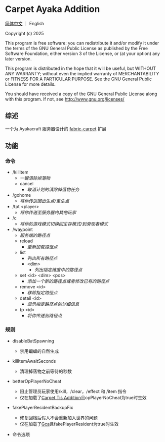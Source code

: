 # Carpet Ayaka Addition

[简体中文](README_zh.md) ｜ English

Copyright (c) 2025

This program is free software: you can redistribute it and/or modify
it under the terms of the GNU General Public License as published by
the Free Software Foundation, either version 3 of the License, or
(at your option) any later version.

This program is distributed in the hope that it will be useful,
but WITHOUT ANY WARRANTY; without even the implied warranty of
MERCHANTABILITY or FITNESS FOR A PARTICULAR PURPOSE. See the
GNU General Public License for more details.

You should have received a copy of the GNU General Public License
along with this program. If not, see <http://www.gnu.org/licenses/>

## 综述

一个为 Ayakacraft 服务器设计的 [fabric-carpet](https://github.com/gnembon/fabric-carpet/) 扩展

## 功能

### 命令

- /killitem
    - *一键清除掉落物*
    - cancel
        - *取消计划的清除掉落物任务*
- /gohome
    - *将你传送回出生点/重生点*
- /tpt \<player>
    - *将你传送至服务器内其他玩家*
- /c
    - *将你的游戏模式切换回生存模式/到旁观者模式*
- /waypoint
    - *服务端的路径点*
    - reload
        - *重新加载路径点*
    - list
        - *列出所有路径点*
        - \<dim>
            - *列出指定维度中的路径点*
    - set \<id> \<dim> \<pos>
        - *添加一个新的路径点或者修改已有的路径点*
    - remove \<id>
        - *移除指定路径点*
    - detail \<id>
        - *显示指定路径点的详细信息*
    - tp \<id>
        - *将你传送到路径点*

### 规则

- disableBatSpawning
    - 禁用蝙蝠的自然生成
- killItemAwaitSeconds
    - 清理掉落物之前等待的秒数
- betterOpPlayerNoCheat
    - 阻止管理员玩家使用/kill，/clear，/effect 和 /item 指令
    - 仅在加载了[Carpet Tis Addition](https://github.com/TISUnion/Carpet-TIS-Addition)且opPlayerNoCheat为true时生效
- fakePlayerResidentBackupFix
    - 修复回档后假人不会重新加入世界的问题
    - 仅在加载了[Gca](https://github.com/Gu-ZT/gugle-carpet-addition)且fakePlayerResident为true时生效

- 命令选项